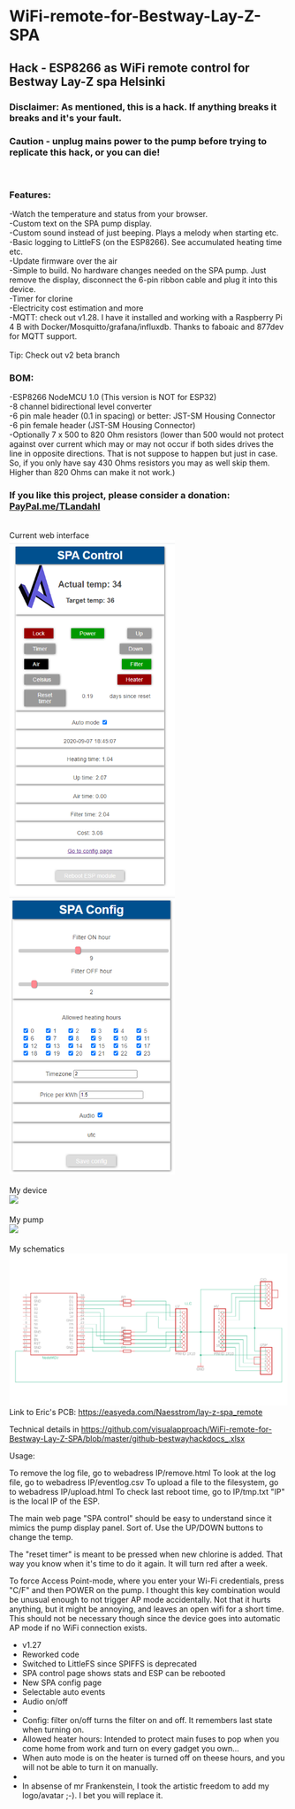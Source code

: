 # WiFi-remote-for-Bestway-Lay-Z-SPA
## Hack - ESP8266 as WiFi remote control for Bestway Lay-Z spa Helsinki<br>
### Disclaimer: As mentioned, this is a hack. If anything breaks it breaks and it's your fault.<br>
### Caution - unplug mains power to the pump before trying to replicate this hack, or you can die! <br>
<br>

### Features:<br>
-Watch the temperature and status from your browser.<br>
-Custom text on the SPA pump display.<br>
-Custom sound instead of just beeping. Plays a melody when starting etc.<br>
-Basic logging to LittleFS (on the ESP8266). See accumulated heating time etc.<br>
-Update firmware over the air<br>
-Simple to build. No hardware changes needed on the SPA pump. Just remove the display, disconnect the 6-pin ribbon cable and plug it into this device.<br>
-Timer for clorine<br>
-Electricity cost estimation and more<br>
-MQTT: check out v1.28. I have it installed and working with a Raspberry Pi 4 B with Docker/Mosquitto/grafana/influxdb. Thanks to faboaic and 877dev for MQTT support.
<br><br>
Tip: Check out v2 beta branch

### BOM:<br>
-ESP8266 NodeMCU 1.0 (This version is NOT for ESP32)<br>
-8 channel bidirectional level converter<br>
-6 pin male header (0.1 in spacing) or better: JST-SM Housing Connector<br>
-6 pin female header (JST-SM Housing Connector)<br>
-Optionally 7 x 500 to 820 Ohm resistors (lower than 500 would not protect against over current which may or may not occur if both sides drives the line in opposite directions. That is not suppose to happen but just in case. So, if you only have say 430 Ohms resistors you may as well skip them. Higher than 820 Ohms can make it not work.)<br>


### If you like this project, please consider a donation: <a href="Http://PayPal.me/TLandahl">PayPal.me/TLandahl</a><br>
<br>Current web interface<br>
<img src="./idx.png" width="300"><br>
<img src="./cfg127.png" width="300"><br>
<br>My device<br>
<img src="./device.jpg" width="300"><br>
<br>My pump<br>
<img src="./pump.jpg" width="300"><br>
<br>My schematics<br>
<img src="./schematic2.png"><br>
Link to Eric's PCB: https://easyeda.com/Naesstrom/lay-z-spa_remote <br>

Technical details in https://github.com/visualapproach/WiFi-remote-for-Bestway-Lay-Z-SPA/blob/master/github-bestwayhackdocs_.xlsx

Usage: 

   To remove the log file, go to webadress IP/remove.html
   To look at the log file, go to webadress IP/eventlog.csv
   To upload a file to the filesystem, go to webadress IP/upload.html
   To check last reboot time, go to IP/tmp.txt
   "IP" is the local IP of the ESP.

   The main web page "SPA control" should be easy to understand since it mimics the pump display panel. Sort of.
   Use the UP/DOWN buttons to change the temp.

   The "reset timer" is meant to be pressed when new chlorine is added. That way you know when it's time to do it again. It will turn red after a week.

   To force Access Point-mode, where you enter your Wi-Fi credentials, press "C/F" and then POWER on the pump. I thought this key combination would be unusual enough to
   not trigger AP mode accidentally. Not that it hurts anything, but it might be annoying, and leaves an open wifi for a short time. This should not be necessary though since the device goes into automatic AP mode if no WiFi connection exists.

 * v1.27
 * Reworked code
 * Switched to LittleFS since SPIFFS is deprecated
 * SPA control page shows stats and ESP can be rebooted
 * New SPA config page
 * Selectable auto events
 * Audio on/off
 * 
 * Config: filter on/off turns the filter on and off. It remembers last state when turning on.
 * Allowed heater hours: Intended to protect main fuses to pop when you come home from work and turn on every gadget you own...
 * When auto mode is on the heater is turned off on theese hours, and you will not be able to turn it on manually.
 * 
 * In absense of mr Frankenstein, I took the artistic freedom to add my logo/avatar ;-). I bet you will replace it.

